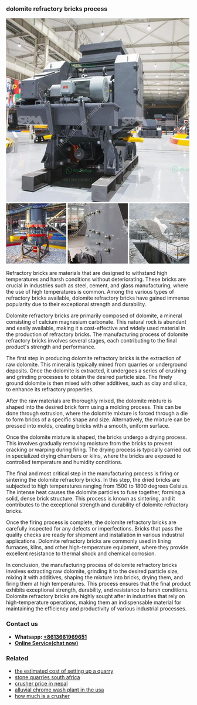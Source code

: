 <h3>dolomite refractory bricks process</h3><img src='1708589478.jpg' alt=''><p>Refractory bricks are materials that are designed to withstand high temperatures and harsh conditions without deteriorating. These bricks are crucial in industries such as steel, cement, and glass manufacturing, where the use of high temperatures is common. Among the various types of refractory bricks available, dolomite refractory bricks have gained immense popularity due to their exceptional strength and durability.</p><p>Dolomite refractory bricks are primarily composed of dolomite, a mineral consisting of calcium magnesium carbonate. This natural rock is abundant and easily available, making it a cost-effective and widely used material in the production of refractory bricks. The manufacturing process of dolomite refractory bricks involves several stages, each contributing to the final product's strength and performance.</p><p>The first step in producing dolomite refractory bricks is the extraction of raw dolomite. This mineral is typically mined from quarries or underground deposits. Once the dolomite is extracted, it undergoes a series of crushing and grinding processes to obtain the desired particle size. The finely ground dolomite is then mixed with other additives, such as clay and silica, to enhance its refractory properties.</p><p>After the raw materials are thoroughly mixed, the dolomite mixture is shaped into the desired brick form using a molding process. This can be done through extrusion, where the dolomite mixture is forced through a die to form bricks of a specific shape and size. Alternatively, the mixture can be pressed into molds, creating bricks with a smooth, uniform surface.</p><p>Once the dolomite mixture is shaped, the bricks undergo a drying process. This involves gradually removing moisture from the bricks to prevent cracking or warping during firing. The drying process is typically carried out in specialized drying chambers or kilns, where the bricks are exposed to controlled temperature and humidity conditions.</p><p>The final and most critical step in the manufacturing process is firing or sintering the dolomite refractory bricks. In this step, the dried bricks are subjected to high temperatures ranging from 1500 to 1800 degrees Celsius. The intense heat causes the dolomite particles to fuse together, forming a solid, dense brick structure. This process is known as sintering, and it contributes to the exceptional strength and durability of dolomite refractory bricks.</p><p>Once the firing process is complete, the dolomite refractory bricks are carefully inspected for any defects or imperfections. Bricks that pass the quality checks are ready for shipment and installation in various industrial applications. Dolomite refractory bricks are commonly used in lining furnaces, kilns, and other high-temperature equipment, where they provide excellent resistance to thermal shock and chemical corrosion.</p><p>In conclusion, the manufacturing process of dolomite refractory bricks involves extracting raw dolomite, grinding it to the desired particle size, mixing it with additives, shaping the mixture into bricks, drying them, and firing them at high temperatures. This process ensures that the final product exhibits exceptional strength, durability, and resistance to harsh conditions. Dolomite refractory bricks are highly sought after in industries that rely on high-temperature operations, making them an indispensable material for maintaining the efficiency and productivity of various industrial processes.</p><h3>Contact us</h3><ul><li><strong>Whatsapp:&nbsp;<a href="https://wa.me/8613661969651">+8613661969651</a></strong></li><li><a href="https://swt.shibang-china.com/?git&amp;zhl&amp;dolomite refractory bricks process"><strong>Online Service(chat now)</strong></a></li></ul><h3>Related</h3><ul><li><a href='the estimated cost of setting up a quarry.md'>the estimated cost of setting up a quarry</a></li><li><a href='stone quarries south africa.md'>stone quarries south africa</a></li><li><a href='crusher price in nepal.md'>crusher price in nepal</a></li><li><a href='alluvial chrome wash plant in the usa.md'>alluvial chrome wash plant in the usa</a></li><li><a href='how much is a crusher.md'>how much is a crusher</a></li></ul>